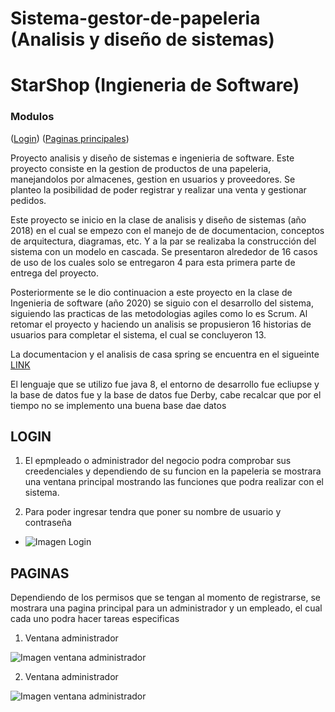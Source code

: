 # Sistema-gestor-de-papeleria (Analisis y diseño de sistemas)

# StarShop (Ingieneria de Software)


### Modulos

([Login](#login)) ([Paginas principales](#paginas))

Proyecto analisis y diseño de sistemas e ingenieria de software. Este proyecto consiste en la gestion de productos de una papeleria, manejandolos por almacenes, gestion en usuarios y proveedores. Se planteo la posibilidad de poder registrar y realizar una venta y gestionar pedidos.

Este proyecto se inicio en la clase de analisis y diseño de sistemas (año 2018) en el cual se empezo con el manejo de de documentacion, conceptos de arquitectura, diagramas, etc. Y a la par se realizaba la construcción del sistema con un modelo en cascada. Se presentaron alrededor de 16 casos de uso de los cuales solo se entregaron 4 para esta primera parte de entrega del proyecto.

Posteriormente se le dio continuacion a este proyecto en la clase de Ingenieria de software (año 2020) se siguio con el desarrollo del sistema, siguiendo las practicas de las metodologias agiles como lo es Scrum. Al retomar el proyecto y haciendo un analisis se propusieron 16 historias de usuarios para completar el sistema, el cual se concluyeron 13.

La documentacion y el analisis de casa spring se encuentra en el sigueinte [LINK](https://drive.google.com/open?id=1febzrcD0SFJEr1yOwJBGQYimcWO65FbT)

El lenguaje que se utilizo fue java 8, el entorno de desarrollo fue ecliupse y la base de datos fue y la base de datos fue Derby, cabe recalcar que por el tiempo no se implemento una buena base dae datos

## LOGIN

1) El epmpleado o administrador del negocio podra comprobar sus creedenciales y dependiendo de su funcion en la papeleria se mostrara una ventana principal mostrando las funciones que podra realizar con el sistema.

2) Para poder ingresar tendra que poner su nombre de usuario y contraseña

- ![Imagen Login](https://i.ibb.co/tKCF90x/Login.jpg)

## PAGINAS

Dependiendo de los permisos que se tengan al momento de registrarse, se mostrara una pagina principal para un administrador y un empleado, el cual cada uno podra hacer tareas especificas

1. Ventana administrador  

![Imagen ventana administrador](https://i.ibb.co/kg6rWQG/VAdmin.jpg)

2. Ventana administrador  
  
![Imagen ventana administrador](https://i.ibb.co/kg6rWQG/VAdmin.jpg)